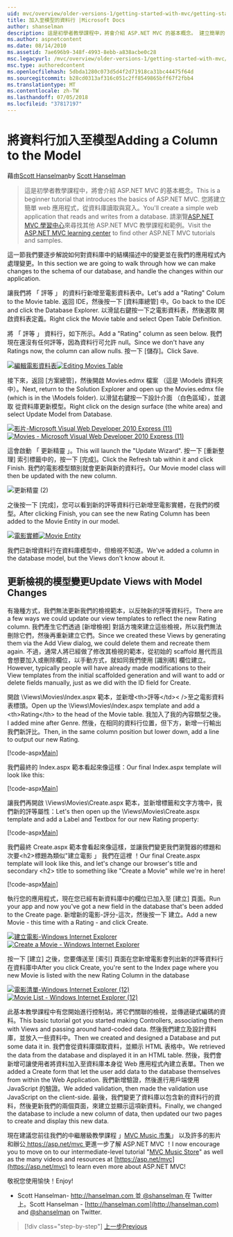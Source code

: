 ```yaml
---
uid: mvc/overview/older-versions-1/getting-started-with-mvc/getting-started-with-mvc-part8
title: 加入至模型的資料行 |Microsoft Docs
author: shanselman
description: 這是初學者教學課程中，將會介紹 ASP.NET MVC 的基本概念。 建立簡單的 web 應用程式，從資料庫讀取與寫入。
ms.author: aspnetcontent
ms.date: 08/14/2010
ms.assetid: 7ae696b9-348f-4993-8ebb-a838acbe0c28
msc.legacyurl: /mvc/overview/older-versions-1/getting-started-with-mvc/getting-started-with-mvc-part8
msc.type: authoredcontent
ms.openlocfilehash: 5dbda1280c073d5d4f2d71918ca31bc44475f64d
ms.sourcegitcommit: b28cd0313af316c051c2ff8549865bff67f2fbb4
ms.translationtype: MT
ms.contentlocale: zh-TW
ms.lasthandoff: 07/05/2018
ms.locfileid: "37817197"
---
```

<a name="adding-a-column-to-the-model"></a><span data-ttu-id="f36ad-104">將資料行加入至模型</span><span class="sxs-lookup"><span data-stu-id="f36ad-104">Adding a Column to the Model</span></span>
====================
<span data-ttu-id="f36ad-105">藉由[Scott Hanselman](https://github.com/shanselman)</span><span class="sxs-lookup"><span data-stu-id="f36ad-105">by [Scott Hanselman](https://github.com/shanselman)</span></span>

> <span data-ttu-id="f36ad-106">這是初學者教學課程中，將會介紹 ASP.NET MVC 的基本概念。</span><span class="sxs-lookup"><span data-stu-id="f36ad-106">This is a beginner tutorial that introduces the basics of ASP.NET MVC.</span></span> <span data-ttu-id="f36ad-107">您將建立簡單 web 應用程式，從資料庫讀取與寫入。</span><span class="sxs-lookup"><span data-stu-id="f36ad-107">You'll create a simple web application that reads and writes from a database.</span></span> <span data-ttu-id="f36ad-108">請瀏覽[ASP.NET MVC 學習中心](../../../index.md)來尋找其他 ASP.NET MVC 教學課程和範例。</span><span class="sxs-lookup"><span data-stu-id="f36ad-108">Visit the [ASP.NET MVC learning center](../../../index.md) to find other ASP.NET MVC tutorials and samples.</span></span>


<span data-ttu-id="f36ad-109">這一節我們要逐步解說如何對資料庫中的結構描述中的變更並在我們的應用程式內處理變更。</span><span class="sxs-lookup"><span data-stu-id="f36ad-109">In this section we are going to walk through how we can make changes to the schema of our database, and handle the changes within our application.</span></span>

<span data-ttu-id="f36ad-110">讓我們將 「 評等 」 的資料行新增至電影資料表中。</span><span class="sxs-lookup"><span data-stu-id="f36ad-110">Let's add a "Rating" Colum to the Movie table.</span></span> <span data-ttu-id="f36ad-111">返回 IDE，然後按一下 [資料庫總管] 中。</span><span class="sxs-lookup"><span data-stu-id="f36ad-111">Go back to the IDE and click the Database Explorer.</span></span> <span data-ttu-id="f36ad-112">以滑鼠右鍵按一下之電影資料表，然後選取 開啟資料表定義。</span><span class="sxs-lookup"><span data-stu-id="f36ad-112">Right click the Movie table and select Open Table Definition.</span></span>

<span data-ttu-id="f36ad-113">將 「 評等 」 資料行，如下所示。</span><span class="sxs-lookup"><span data-stu-id="f36ad-113">Add a "Rating" column as seen below.</span></span> <span data-ttu-id="f36ad-114">我們現在還沒有任何評等，因為資料行可允許 null。</span><span class="sxs-lookup"><span data-stu-id="f36ad-114">Since we don't have any Ratings now, the column can allow nulls.</span></span> <span data-ttu-id="f36ad-115">按一下 [儲存]。</span><span class="sxs-lookup"><span data-stu-id="f36ad-115">Click Save.</span></span>

<span data-ttu-id="f36ad-116">[![編輯電影資料表](getting-started-with-mvc-part8/_static/image2.png)](getting-started-with-mvc-part8/_static/image1.png)</span><span class="sxs-lookup"><span data-stu-id="f36ad-116">[![Editing Movies Table](getting-started-with-mvc-part8/_static/image2.png)](getting-started-with-mvc-part8/_static/image1.png)</span></span>

<span data-ttu-id="f36ad-117">接下來，返回 [方案總管]，然後開啟 Movies.edmx 檔案 （這是 \Models 資料夾中）。</span><span class="sxs-lookup"><span data-stu-id="f36ad-117">Next, return to the Solution Explorer and open up the Movies.edmx file (which is in the \Models folder).</span></span> <span data-ttu-id="f36ad-118">以滑鼠右鍵按一下設計介面 （白色區域），並選取 從資料庫更新模型。</span><span class="sxs-lookup"><span data-stu-id="f36ad-118">Right click on the design surface (the white area) and select Update Model from Database.</span></span>

<span data-ttu-id="f36ad-119">[![影片-Microsoft Visual Web Developer 2010 Express (11)](getting-started-with-mvc-part8/_static/image4.png)](getting-started-with-mvc-part8/_static/image3.png)</span><span class="sxs-lookup"><span data-stu-id="f36ad-119">[![Movies - Microsoft Visual Web Developer 2010 Express (11)](getting-started-with-mvc-part8/_static/image4.png)](getting-started-with-mvc-part8/_static/image3.png)</span></span>

<span data-ttu-id="f36ad-120">這會啟動 「 更新精靈 」。</span><span class="sxs-lookup"><span data-stu-id="f36ad-120">This will launch the "Update Wizard".</span></span> <span data-ttu-id="f36ad-121">按一下 [重新整理] 索引標籤中的，按一下 [完成]。</span><span class="sxs-lookup"><span data-stu-id="f36ad-121">Click the Refresh tab within it and click Finish.</span></span> <span data-ttu-id="f36ad-122">我們的電影模型類別就會更新與新的資料行。</span><span class="sxs-lookup"><span data-stu-id="f36ad-122">Our Movie model class will then be updated with the new column.</span></span>

![更新精靈 (2)](getting-started-with-mvc-part8/_static/image5.png)

<span data-ttu-id="f36ad-124">之後按一下 [完成]，您可以看到新的評等資料行已新增至電影實體，在我們的模型。</span><span class="sxs-lookup"><span data-stu-id="f36ad-124">After clicking Finish, you can see the new Rating Column has been added to the Movie Entity in our model.</span></span>

<span data-ttu-id="f36ad-125">[![電影實體](getting-started-with-mvc-part8/_static/image7.png)](getting-started-with-mvc-part8/_static/image6.png)</span><span class="sxs-lookup"><span data-stu-id="f36ad-125">[![Movie Entity](getting-started-with-mvc-part8/_static/image7.png)](getting-started-with-mvc-part8/_static/image6.png)</span></span>

<span data-ttu-id="f36ad-126">我們已新增資料行在資料庫模型中，但檢視不知道。</span><span class="sxs-lookup"><span data-stu-id="f36ad-126">We've added a column in the database model, but the Views don't know about it.</span></span>

## <a name="update-views-with-model-changes"></a><span data-ttu-id="f36ad-127">更新檢視的模型變更</span><span class="sxs-lookup"><span data-stu-id="f36ad-127">Update Views with Model Changes</span></span>

<span data-ttu-id="f36ad-128">有幾種方式，我們無法更新我們的檢視範本，以反映新的評等資料行。</span><span class="sxs-lookup"><span data-stu-id="f36ad-128">There are a few ways we could update our view templates to reflect the new Rating column.</span></span> <span data-ttu-id="f36ad-129">我們產生它們透過 [新增檢視] 對話方塊來建立這些檢視，所以我們無法刪除它們，然後再重新建立它們。</span><span class="sxs-lookup"><span data-stu-id="f36ad-129">Since we created these Views by generating them via the Add View dialog, we could delete them and recreate them again.</span></span> <span data-ttu-id="f36ad-130">不過，通常人將已經做了修改其檢視的範本，從初始的 scaffold 層代而且會想要加入或刪除欄位，以手動方式，就如同我們使用 [識別碼] 欄位建立。</span><span class="sxs-lookup"><span data-stu-id="f36ad-130">However, typically people will have already made modifications to their View templates from the initial scaffolded generation and will want to add or delete fields manually, just as we did with the ID field for Create.</span></span>

<span data-ttu-id="f36ad-131">開啟 \Views\Movies\Index.aspx 範本，並新增&lt;th&gt;評等&lt;/td>< /&gt;至之電影資料表標頭。</span><span class="sxs-lookup"><span data-stu-id="f36ad-131">Open up the \Views\Movies\Index.aspx template and add a &lt;th&gt;Rating&lt;/th&gt; to the head of the Movie table.</span></span> <span data-ttu-id="f36ad-132">我加入了我的內容類型之後。</span><span class="sxs-lookup"><span data-stu-id="f36ad-132">I added mine after Genre.</span></span> <span data-ttu-id="f36ad-133">然後，在相同的資料行位置，但下方，新增一行輸出我們新評比。</span><span class="sxs-lookup"><span data-stu-id="f36ad-133">Then, in the same column position but lower down, add a line to output our new Rating.</span></span>

[!code-aspx[Main](getting-started-with-mvc-part8/samples/sample1.aspx)]

<span data-ttu-id="f36ad-134">我們最終的 Index.aspx 範本看起來像這樣：</span><span class="sxs-lookup"><span data-stu-id="f36ad-134">Our final Index.aspx template will look like this:</span></span>

[!code-aspx[Main](getting-started-with-mvc-part8/samples/sample2.aspx)]

<span data-ttu-id="f36ad-135">讓我們再開啟 \Views\Movies\Create.aspx 範本，並新增標籤和文字方塊中，我們新的評等屬性：</span><span class="sxs-lookup"><span data-stu-id="f36ad-135">Let's then open up the \Views\Movies\Create.aspx template and add a Label and Textbox for our new Rating property:</span></span>

[!code-aspx[Main](getting-started-with-mvc-part8/samples/sample3.aspx)]

<span data-ttu-id="f36ad-136">我們最終 Create.aspx 範本會看起來像這樣，並讓我們變更我們瀏覽器的標題和次要&lt;h2&gt;標題為類似"建立電影 」 我們在這裡 ！</span><span class="sxs-lookup"><span data-stu-id="f36ad-136">Our final Create.aspx template will look like this, and let's change our browser's title and secondary &lt;h2&gt; title to something like "Create a Movie" while we're in here!</span></span>

[!code-aspx[Main](getting-started-with-mvc-part8/samples/sample4.aspx)]

<span data-ttu-id="f36ad-137">執行您的應用程式，現在您已經有新資料庫中的欄位已加入至 [建立] 頁面。</span><span class="sxs-lookup"><span data-stu-id="f36ad-137">Run your app and now you've got a new field in the database that's been added to the Create page.</span></span> <span data-ttu-id="f36ad-138">新增新的電影-評分-這次，然後按一下 建立。</span><span class="sxs-lookup"><span data-stu-id="f36ad-138">Add a new Movie - this time with a Rating - and click Create.</span></span>

<span data-ttu-id="f36ad-139">[![建立電影-Windows Internet Explorer](getting-started-with-mvc-part8/_static/image9.png)](getting-started-with-mvc-part8/_static/image8.png)</span><span class="sxs-lookup"><span data-stu-id="f36ad-139">[![Create a Movie - Windows Internet Explorer](getting-started-with-mvc-part8/_static/image9.png)](getting-started-with-mvc-part8/_static/image8.png)</span></span>

<span data-ttu-id="f36ad-140">按一下 [建立] 之後，您要傳送至 [索引] 頁面在您新增電影會列出新的評等資料行在資料庫中</span><span class="sxs-lookup"><span data-stu-id="f36ad-140">After you click Create, you're sent to the Index page where you new Movie is listed with the new Rating Column in the database</span></span>

<span data-ttu-id="f36ad-141">[![電影清單-Windows Internet Explorer (12)](getting-started-with-mvc-part8/_static/image11.png)](getting-started-with-mvc-part8/_static/image10.png)</span><span class="sxs-lookup"><span data-stu-id="f36ad-141">[![Movie List - Windows Internet Explorer (12)](getting-started-with-mvc-part8/_static/image11.png)](getting-started-with-mvc-part8/_static/image10.png)</span></span>

<span data-ttu-id="f36ad-142">此基本教學課程中有您開始進行控制站，將它們關聯的檢視，並傳遞硬式編碼的資料。</span><span class="sxs-lookup"><span data-stu-id="f36ad-142">This basic tutorial got you started making Controllers, associating them with Views and passing around hard-coded data.</span></span> <span data-ttu-id="f36ad-143">然後我們建立及設計資料庫，並放入一些資料中。</span><span class="sxs-lookup"><span data-stu-id="f36ad-143">Then we created and designed a Database and put some data it in.</span></span> <span data-ttu-id="f36ad-144">我們會從資料庫擷取資料，並顯示 HTML 表格中。</span><span class="sxs-lookup"><span data-stu-id="f36ad-144">We retrieved the data from the database and displayed it in an HTML table.</span></span> <span data-ttu-id="f36ad-145">然後，我們會新增可讓使用者將資料加入至資料庫本身從 Web 應用程式內建立表單。</span><span class="sxs-lookup"><span data-stu-id="f36ad-145">Then we added a Create form that let the user add data to the database themselves from within the Web Application.</span></span> <span data-ttu-id="f36ad-146">我們新增驗證，然後進行用戶端使用 JavaScript 的驗證。</span><span class="sxs-lookup"><span data-stu-id="f36ad-146">We added validation, then made the validation use JavaScript on the client-side.</span></span> <span data-ttu-id="f36ad-147">最後，我們變更了資料庫以包含新的資料行的資料，然後更新我們的兩個頁面，來建立並顯示這項新資料。</span><span class="sxs-lookup"><span data-stu-id="f36ad-147">Finally, we changed the database to include a new column of data, then updated our two pages to create and display this new data.</span></span>

<span data-ttu-id="f36ad-148">現在建議您前往我們的中繼層級教學課程 」[MVC Music 市集](../../older-versions/mvc-music-store/mvc-music-store-part-1.md)」 以及許多的影片和辦公[ https://asp.net/mvc ](https://asp.net/mvc)更進一步了解 ASP.NET MVC ！</span><span class="sxs-lookup"><span data-stu-id="f36ad-148">I now encourage you to move on to our intermediate-level tutorial "[MVC Music Store](../../older-versions/mvc-music-store/mvc-music-store-part-1.md)" as well as the many videos and resources at [https://asp.net/mvc](https://asp.net/mvc) to learn even more about ASP.NET MVC!</span></span>

<span data-ttu-id="f36ad-149">敬祝您使用愉快！</span><span class="sxs-lookup"><span data-stu-id="f36ad-149">Enjoy!</span></span>

- <span data-ttu-id="f36ad-150">Scott Hanselman- [ http://hanselman.com ](http://hanselman.com)並[ @shanselman ](http://twitter.com/shanselman)在 Twitter 上。</span><span class="sxs-lookup"><span data-stu-id="f36ad-150">Scott Hanselman - [http://hanselman.com](http://hanselman.com) and [@shanselman](http://twitter.com/shanselman) on Twitter.</span></span>

> [!div class="step-by-step"]
> [<span data-ttu-id="f36ad-151">上一步</span><span class="sxs-lookup"><span data-stu-id="f36ad-151">Previous</span></span>](getting-started-with-mvc-part7.md)
